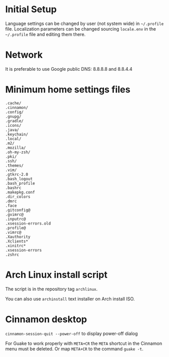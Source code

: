 
# Initial Setup
Language settings can be changed by user (not system wide) in `~/.profile` file. Localization
parameters can be changed sourcing `locale.env` in the `~/.profile` file and editing
them there.

# Network
It is preferable to use Google public DNS: 8.8.8.8 and 8.8.4.4

# Minimum home settings files
```
.cache/
.cinnamon/
.config/
.gnupg/
.gradle/
.icons/
.java/
.keychain/
.local/
.m2/
.mozilla/
.oh-my-zsh/
.pki/
.ssh/
.themes/
.vim/
.gtkrc-2.0
.bash_logout
.bash_profile
.bashrc
.makepkg.conf
.dir_colors
.dmrc
.face
.gitconfig@
.gvimrc@
.inputrc@
.xsession-errors.old
.profile@
.vimrc@
.Xauthority
.Xclients*
.xinitrc*
.xsession-errors
.zshrc
```

# Arch Linux install script
The script is in the repository tag `archlinux`.

You can also use `archinstall` text installer on Arch install ISO.

# Cinnamon desktop
`cinnamon-session-quit --power-off` to display power-off dialog

For Guake to work properly with `META+CR` the `META` shortcut in the Cinnamon menu must be deleted.
Or map `META+CR` to the command `guake -t`.

